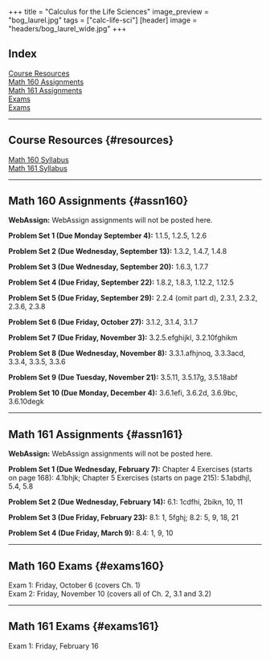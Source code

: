 +++
title = "Calculus for the Life Sciences"
image_preview = "bog_laurel.jpg"
tags = ["calc-life-sci"]
[header]
image = "headers/bog_laurel_wide.jpg"
+++

## Index

[Course Resources](#resources)  
[Math 160 Assignments](#assn160)  
[Math 161 Assignments](#assn161)  
[Exams](#exams160)  
[Exams](#exams161)  

---------------------------------------------------------------------

## Course Resources {#resources}

[Math 160 Syllabus](/courses/MATH160/syllabus/)  
[Math 161 Syllabus](/courses/MATH161/syllabus/)

---------------------------------------------------------------------

## Math 160 Assignments {#assn160}

**WebAssign:** WebAssign assignments will not be posted here.

**Problem Set 1 (Due Monday September 4):** 1.1.5, 1.2.5, 1.2.6

**Problem Set 2 (Due Wednesday, September 13):** 1.3.2, 1.4.7, 1.4.8

**Problem Set 3 (Due Wednesday, September 20):** 1.6.3, 1.7.7

**Problem Set 4 (Due Friday, September 22):** 1.8.2, 1.8.3, 1.12.2, 1.12.5

**Problem Set 5 (Due Friday, September 29):** 2.2.4 (omit part d), 2.3.1, 2.3.2, 2.3.6, 2.3.8

**Problem Set 6 (Due Friday, October 27):** 3.1.2, 3.1.4, 3.1.7

**Problem Set 7 (Due Friday, November 3):** 3.2.5.efghijkl, 3.2.10fghikm

**Problem Set 8 (Due Wednesday, November 8):** 3.3.1.afhjnoq, 3.3.3acd, 3.3.4, 3.3.5, 3.3.6

**Problem Set 9 (Due Tuesday, November 21):** 3.5.11, 3.5.17g, 3.5.18abf

**Problem Set 10 (Due Monday, December 4):** 3.6.1efi, 3.6.2d, 3.6.9bc, 3.6.10degk

---------------------------------------------------------------------

## Math 161 Assignments {#assn161}

**WebAssign:** WebAssign assignments will not be posted here.

**Problem Set 1 (Due Wednesday, February 7):** Chapter 4 Exercises (starts on page 168): 4.1bhjk; Chapter 5 Exercises (starts on page 215): 5.1abdhjl, 5.4, 5.8

**Problem Set 2 (Due Wednesday, February 14):** 6.1: 1cdfhi, 2bikn, 10, 11

**Problem Set 3 (Due Friday, February 23):** 8.1: 1, 5fghj; 8.2: 5, 9, 18, 21

**Problem Set 4 (Due Friday, March 9):** 8.4: 1, 9, 10

---------------------------------------------------------------------

## Math 160 Exams {#exams160}

Exam 1: Friday, October 6 (covers Ch. 1)  
Exam 2: Friday, November 10 (covers all of Ch. 2, 3.1 and 3.2)  

------------------------------------------

## Math 161 Exams {#exams161}

Exam 1: Friday, February 16  